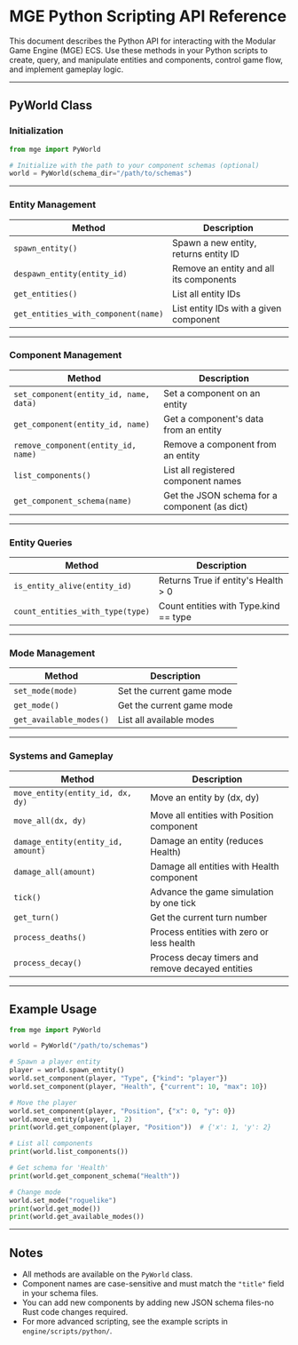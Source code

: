 # MGE Python Scripting API Reference

This document describes the Python API for interacting with the Modular Game Engine (MGE) ECS.
Use these methods in your Python scripts to create, query, and manipulate entities and components, control game flow, and implement gameplay logic.

---

## PyWorld Class

### Initialization

```python
from mge import PyWorld

# Initialize with the path to your component schemas (optional)
world = PyWorld(schema_dir="/path/to/schemas")
```

---

### Entity Management

| Method                              | Description                             |
| ----------------------------------- | --------------------------------------- |
| `spawn_entity()`                           | Spawn a new entity, returns entity ID   |
| `despawn_entity(entity_id)`                | Remove an entity and all its components |
| `get_entities()`                    | List all entity IDs                     |
| `get_entities_with_component(name)` | List entity IDs with a given component  |

---

### Component Management

| Method                                 | Description                                   |
| -------------------------------------- | --------------------------------------------- |
| `set_component(entity_id, name, data)` | Set a component on an entity                  |
| `get_component(entity_id, name)`       | Get a component's data from an entity         |
| `remove_component(entity_id, name)`    | Remove a component from an entity             |
| `list_components()`                    | List all registered component names           |
| `get_component_schema(name)`           | Get the JSON schema for a component (as dict) |

---

### Entity Queries

| Method                           | Description                           |
| -------------------------------- | ------------------------------------- |
| `is_entity_alive(entity_id)`     | Returns True if entity's Health > 0   |
| `count_entities_with_type(type)` | Count entities with Type.kind == type |

---

### Mode Management

| Method                  | Description               |
| ----------------------- | ------------------------- |
| `set_mode(mode)`        | Set the current game mode |
| `get_mode()`            | Get the current game mode |
| `get_available_modes()` | List all available modes  |

---

### Systems and Gameplay

| Method                             | Description                                      |
| ---------------------------------- | ------------------------------------------------ |
| `move_entity(entity_id, dx, dy)`   | Move an entity by (dx, dy)                       |
| `move_all(dx, dy)`                 | Move all entities with Position component        |
| `damage_entity(entity_id, amount)` | Damage an entity (reduces Health)                |
| `damage_all(amount)`               | Damage all entities with Health component        |
| `tick()`                           | Advance the game simulation by one tick          |
| `get_turn()`                       | Get the current turn number                      |
| `process_deaths()`                 | Process entities with zero or less health        |
| `process_decay()`                  | Process decay timers and remove decayed entities |

---

## Example Usage

```python
from mge import PyWorld

world = PyWorld("/path/to/schemas")

# Spawn a player entity
player = world.spawn_entity()
world.set_component(player, "Type", {"kind": "player"})
world.set_component(player, "Health", {"current": 10, "max": 10})

# Move the player
world.set_component(player, "Position", {"x": 0, "y": 0})
world.move_entity(player, 1, 2)
print(world.get_component(player, "Position"))  # {'x': 1, 'y': 2}

# List all components
print(world.list_components())

# Get schema for 'Health'
print(world.get_component_schema("Health"))

# Change mode
world.set_mode("roguelike")
print(world.get_mode())
print(world.get_available_modes())
```

---

## Notes

- All methods are available on the `PyWorld` class.
- Component names are case-sensitive and must match the `"title"` field in your schema files.
- You can add new components by adding new JSON schema files-no Rust code changes required.
- For more advanced scripting, see the example scripts in `engine/scripts/python/`.
